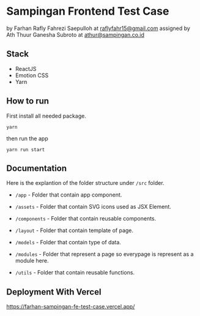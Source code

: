 # Sampingan Frontend Test Case

by Farhan Rafly Fahrezi Saepulloh at <raflyfahr15@gmail.com> assigned by Ath Thuur Ganesha Subroto at <athur@sampingan.co.id>

## Stack

-   ReactJS
-   Emotion CSS
-   Yarn

## How to run

First install all needed package.

```
yarn
```

then run the app

```
yarn run start
```

## Documentation

Here is the explantion of the folder structure under `/src` folder.

-   `/app` - Folder that contain app component.

-   `/assets` - Folder that contain SVG icons used as JSX Element.
-   `/components` - Folder that contain reusable components.
-   `/layout` - Folder that contain template of page.
-   `/models` - Folder that contain type of data.
-   `/modules` - Folder that represent a page so everypage is represent as a module here.
-   `/utils` - Folder that contain reusable functions.

## Deployment With Vercel

https://farhan-sampingan-fe-test-case.vercel.app/
